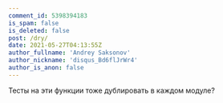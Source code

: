 ```yaml
---
comment_id: 5398394183
is_spam: false
is_deleted: false
post: /dry/
date: 2021-05-27T04:13:55Z
author_fullname: 'Andrey Saksonov'
author_nickname: 'disqus_Bd6flJrWr4'
author_is_anon: false
---
```


<p>Тесты на эти функции тоже дублировать в каждом модуле?</p>
